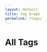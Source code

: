 ```yaml
---
layout: default
title: Tag Graph
permalink: /tags/
---
```


<h1>All Tags</h1>
<div id="tag-graph" style="border:1px solid var(--tertiary); height: 600px;"></div>

<link href="https://unpkg.com/vis-network/styles/vis-network.css" rel="stylesheet" />
<script src="https://unpkg.com/vis-network/standalone/umd/vis-network.min.js"></script>

<script>
  document.addEventListener("DOMContentLoaded", function () {
    const root = document.documentElement;
    const vars = getComputedStyle(root);

    const bgColor = vars.getPropertyValue('--secondary').trim();
    const borderColor = vars.getPropertyValue('--tertiary').trim();
    const edgeColor = vars.getPropertyValue('--darkgray').trim();
    const labelColor = edgeColor;
    const highlightColor = vars.getPropertyValue('--lightgray').trim();

    const tagCounts = {};
    {% for note in site.notes %}
      {% if note.published != false and note.tags %}
        {% for tag in note.tags %}
          tagCounts["{{ tag }}"] = (tagCounts["{{ tag }}"] || 0) + 1;
        {% endfor %}
      {% endif %}
    {% endfor %}

    const tags = Object.keys(tagCounts);
    const nodes = new vis.DataSet();
    const edges = [];

    tags.forEach(tag => {
      const slug = "{{ '/tags/' | append: tag | slugify | append: '/' | relative_url }}";
      const count = tagCounts[tag];
      let size = Math.round((count * 1.4) + 4);
      if (size > 14) size = 14;
      if (size < 6) size = 6;

      nodes.add({
        id: tag,
        label: tag,
        value: size,
        shape: "dot",
        font: {
          face: "IBM Plex Mono",
          color: borderColor,
          size: 11,  // font-size
          vadjust: -4,    // move *closer* to dot
          bold: true       
        },
        color: {
          background: bgColor,
          border: borderColor,
          highlight: {
            background: highlightColor,
            border: borderColor
          }
        },
        href: slug
      });
    });

    for (let i = 0; i < tags.length; i++) {
      for (let j = i + 1; j < tags.length; j++) {
        edges.push({
          from: tags[i],
          to: tags[j],
          dashes: true,
          color: {
            color: edgeColor,
            highlight: edgeColor,
            hover: edgeColor,
            opacity: 0.7
          },
          width: 1
        });
      }
    }

    const container = document.getElementById("tag-graph");
    const data = { nodes, edges };

    const options = {
      interaction: {
        hover: true,
        dragNodes: true,
        zoomView: true,
        dragView: true
      },
      physics: {
        enabled: true,
        solver: "barnesHut",
        barnesHut: {
          gravitationalConstant: -5000,
          springLength: 120,
          springConstant: 0.04,
          damping: 0.09
        },
        stabilization: false
      },
      nodes: {
        borderWidth: 2,
        scaling: {
          min: 6,
          max: 14
        }
      },
      edges: {
        smooth: false
      }
    };

    const network = new vis.Network(container, data, options);

    // Node click → go to tag page
    network.on("click", function (params) {
      if (params.nodes.length > 0) {
        const nodeId = params.nodes[0];
        const node = nodes.get(nodeId);
        if (node.href) {
          // Optional small delay
          setTimeout(() => {
            window.location.href = node.href;
          }, 150);
        }
      }
    });
  });
</script>
